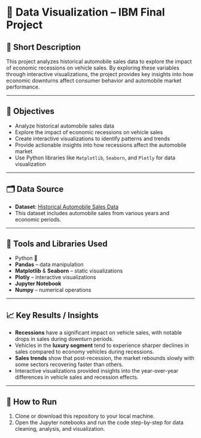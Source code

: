 # 🚗 Data Visualization – IBM Final Project

## 📌 Short Description
This project analyzes historical automobile sales data to explore the impact of economic recessions on vehicle sales. By exploring these variables through interactive visualizations, the project provides key insights into how economic downturns affect consumer behavior and automobile market performance.

---

## 🎯 Objectives

- Analyze historical automobile sales data
- Explore the impact of economic recessions on vehicle sales
- Create interactive visualizations to identify patterns and trends
- Provide actionable insights into how recessions affect the automobile market
- Use Python libraries like `Matplotlib`, `Seaborn`, and `Plotly` for data visualization

---

## 🗂️ Data Source

- **Dataset**: [Historical Automobile Sales Data](https://www.kaggle.com/datasets)  
- This dataset includes automobile sales from various years and economic periods.

---

## 🧰 Tools and Libraries Used

- Python 🐍
- **Pandas** – data manipulation  
- **Matplotlib** & **Seaborn** – static visualizations  
- **Plotly** – interactive visualizations  
- **Jupyter Notebook**  
- **Numpy** – numerical operations

---

## 📈 Key Results / Insights

- **Recessions** have a significant impact on vehicle sales, with notable drops in sales during downturn periods.
- Vehicles in the **luxury segment** tend to experience sharper declines in sales compared to economy vehicles during recessions.
- **Sales trends** show that post-recession, the market rebounds slowly with some sectors recovering faster than others.
- Interactive visualizations provided insights into the year-over-year differences in vehicle sales and recession effects.

---

## 🚀 How to Run

1. Clone or download this repository to your local machine.
2. Open the Jupyter notebooks and run the code step-by-step for data cleaning, analysis, and visualization.
